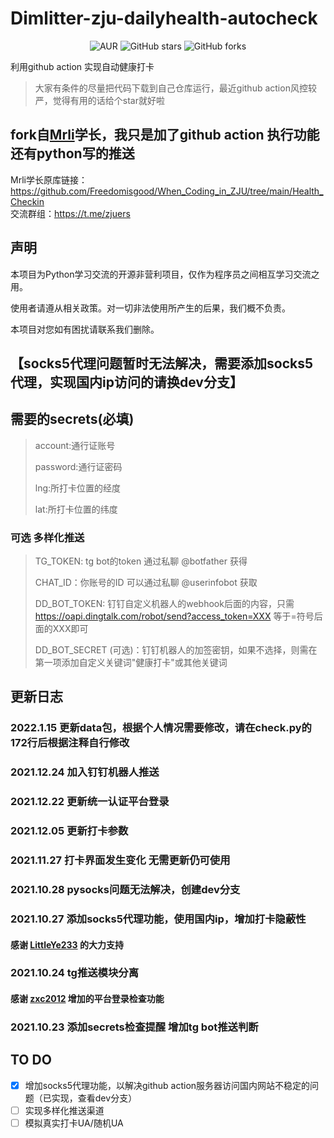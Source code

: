 # Dimlitter-zju-dailyhealth-autocheck
<div style="text-align: center">

 ![AUR](https://img.shields.io/badge/license-MIT%20License%202.0-green.svg)
![GitHub stars](https://img.shields.io/github/stars/Dimlitter/zju-dailyhealth-autocheck.svg?style=social&label=Stars)
![GitHub forks](https://img.shields.io/github/forks/Dimlitter/zju-dailyhealth-autocheck.svg?style=social&label=Fork)

</div>

利用github action 实现自动健康打卡

> 大家有条件的尽量把代码下载到自己仓库运行，最近github action风控较严，觉得有用的话给个star就好啦

## fork自[Mrli](https://github.com/Freedomisgood)学长，我只是加了github action 执行功能 还有python写的推送
Mrli学长原库链接：https://github.com/Freedomisgood/When_Coding_in_ZJU/tree/main/Health_Checkin
<br>交流群组：https://t.me/zjuers </br>
## 声明

本项目为Python学习交流的开源非营利项目，仅作为程序员之间相互学习交流之用。

使用者请遵从相关政策。对一切非法使用所产生的后果，我们概不负责。

本项目对您如有困扰请联系我们删除。

## 【socks5代理问题暂时无法解决，需要添加socks5代理，实现国内ip访问的请换dev分支】

## 需要的secrets(必填)
 
 > account:通行证账号
 > 
 > password:通行证密码
 > 
 > lng:所打卡位置的经度
 > 
 > lat:所打卡位置的纬度

### 可选 多样化推送
 
 >TG_TOKEN: tg bot的token 通过私聊 @botfather 获得
 >
 >CHAT_ID：你账号的ID 可以通过私聊 @userinfobot 获取
 >
 >DD_BOT_TOKEN: 钉钉自定义机器人的webhook后面的内容，只需 https://oapi.dingtalk.com/robot/send?access_token=XXX 等于=符号后面的XXX即可
 >
 >DD_BOT_SECRET (可选)：钉钉机器人的加签密钥，如果不选择，则需在第一项添加自定义关键词"健康打卡"或其他关键词
## 更新日志 
### 2022.1.15 更新data包，根据个人情况需要修改，请在check.py的172行后根据注释自行修改
### 2021.12.24 加入钉钉机器人推送
### 2021.12.22 更新统一认证平台登录
### 2021.12.05 更新打卡参数
### 2021.11.27 打卡界面发生变化 无需更新仍可使用
### 2021.10.28 pysocks问题无法解决，创建dev分支
### 2021.10.27 添加socks5代理功能，使用国内ip，增加打卡隐蔽性
#### 感谢 [LittleYe233](https://github.com/LittleYe233) 的大力支持
### 2021.10.24 tg推送模块分离 
#### 感谢 [zxc2012](https://github.com/zxc2012) 增加的平台登录检查功能
### 2021.10.23 添加secrets检查提醒 增加tg bot推送判断 

## TO DO
 - [x] 增加socks5代理功能，以解决github action服务器访问国内网站不稳定的问题（已实现，查看dev分支）
 - [ ] 实现多样化推送渠道
 - [ ] 模拟真实打卡UA/随机UA
